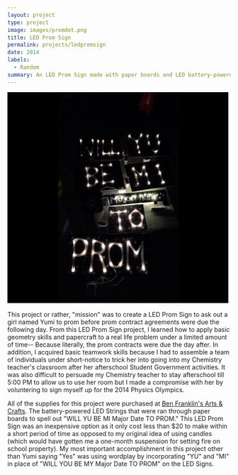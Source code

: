 ```yaml
---
layout: project
type: project
image: images/promdot.png
title: LED Prom Sign
permalink: projects/ledpromsign
date: 2014
labels:
  - Random
summary: An LED Prom Sign made with paper boards and LED battery-powered light strings.
---
```

<img class class="ui medium right floated rounded image" src="../images/prom1.png" >

This project or rather, "mission" was to create a LED Prom Sign to ask out a girl named Yumi to prom before prom contract agreements were due the following day. From this LED Prom Sign project, I learned how to apply basic geometry skills and papercraft to a real life problem under a limited amount of time-- Because literally, the prom contracts were due the day after. In addition, I acquired basic teamwork skills because I had to assemble a team of individuals under short-notice to trick her into going into my Chemistry teacher's classroom after her afterschool Student Government activities. 
It was also difficult to persuade my Chemistry teacher to stay afterschool till 5:00 PM to allow us to use her room but I made a compromise with her by voluntering to sign myself up for the 2014 Physics Olympics.

All of the supplies for this project were purchased at [Ben Franklin's Arts & Crafts](http://www.benfranklinhawaii.com/). The battery-powered LED Strings that were ran through paper boards to spell out "WILL YU BE MI Major Date TO PROM." This LED Prom Sign was an inexpensive option as it only cost less than $20 to make within a short period of time as opposed to my original idea of using candles (which would have gotten me a one-month suspension for setting fire on school property). My most important accomplishment in this project other than Yumi saying "Yes" was using wordplay by incorporating "YU" and "MI" in place of "WILL YOU BE MY Major Date TO PROM" on the LED Signs. 
